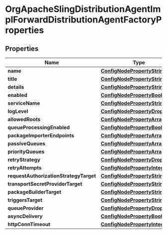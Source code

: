 

# OrgApacheSlingDistributionAgentImplForwardDistributionAgentFactoryProperties

## Properties

Name | Type | Description | Notes
------------ | ------------- | ------------- | -------------
**name** | [**ConfigNodePropertyString**](ConfigNodePropertyString.md) |  |  [optional]
**title** | [**ConfigNodePropertyString**](ConfigNodePropertyString.md) |  |  [optional]
**details** | [**ConfigNodePropertyString**](ConfigNodePropertyString.md) |  |  [optional]
**enabled** | [**ConfigNodePropertyBoolean**](ConfigNodePropertyBoolean.md) |  |  [optional]
**serviceName** | [**ConfigNodePropertyString**](ConfigNodePropertyString.md) |  |  [optional]
**logLevel** | [**ConfigNodePropertyDropDown**](ConfigNodePropertyDropDown.md) |  |  [optional]
**allowedRoots** | [**ConfigNodePropertyArray**](ConfigNodePropertyArray.md) |  |  [optional]
**queueProcessingEnabled** | [**ConfigNodePropertyBoolean**](ConfigNodePropertyBoolean.md) |  |  [optional]
**packageImporterEndpoints** | [**ConfigNodePropertyArray**](ConfigNodePropertyArray.md) |  |  [optional]
**passiveQueues** | [**ConfigNodePropertyArray**](ConfigNodePropertyArray.md) |  |  [optional]
**priorityQueues** | [**ConfigNodePropertyArray**](ConfigNodePropertyArray.md) |  |  [optional]
**retryStrategy** | [**ConfigNodePropertyDropDown**](ConfigNodePropertyDropDown.md) |  |  [optional]
**retryAttempts** | [**ConfigNodePropertyInteger**](ConfigNodePropertyInteger.md) |  |  [optional]
**requestAuthorizationStrategyTarget** | [**ConfigNodePropertyString**](ConfigNodePropertyString.md) |  |  [optional]
**transportSecretProviderTarget** | [**ConfigNodePropertyString**](ConfigNodePropertyString.md) |  |  [optional]
**packageBuilderTarget** | [**ConfigNodePropertyString**](ConfigNodePropertyString.md) |  |  [optional]
**triggersTarget** | [**ConfigNodePropertyString**](ConfigNodePropertyString.md) |  |  [optional]
**queueProvider** | [**ConfigNodePropertyDropDown**](ConfigNodePropertyDropDown.md) |  |  [optional]
**asyncDelivery** | [**ConfigNodePropertyBoolean**](ConfigNodePropertyBoolean.md) |  |  [optional]
**httpConnTimeout** | [**ConfigNodePropertyInteger**](ConfigNodePropertyInteger.md) |  |  [optional]



